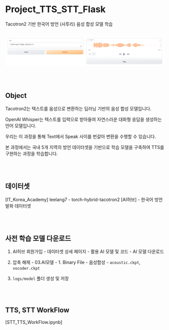# Project_TTS_STT_Flask

Tacotron2 기반 한국어 방언 (사투리) 음성 합성 모델 학습

<br />

<img src="image/flask_TTS_result.png">

<br />

<br /><br /> 

## Object

Tacotron2는 텍스트를 음성으로 변환하는 딥러닝 기반의 음성 합성 모델입니다.

OpenAI Whisper는 텍스트를 입력으로 받아들여 자연스러운 대화형 응답을 생성하는 언어 모델입니다.

우리는 이 과정을 통해 Text에서 Speak 사이를 번갈아 변환을 수행할 수 있습니다.

본 과정에서는 국내 5개 지역의 방언 데이터셋을 기반으로 학습 모델을 구축하여 TTS를 구현하는 과정을 학습합니다.

<br /><br /> 

## 데이터셋

[IT_Korea_Academy] leelang7 - torch-hybrid-tacotron2
[AI허브] - 한국어 방언 발화 데이터셋

<br /><br /> 

## 사전 학습 모델 다운로드 

1. AI허브 회원가입 - 데이터셋 상세 페이지 - 활용 AI 모델 및 코드 - AI 모델 다운로드

2. 압축 해제 - 03.AI모델 - 1. Binary File - 음성합성 - `acoustic.ckpt`, `vocoder.ckpt`

3. `logs/model` 폴더 생성 및 저장

<br /><br /> 

## TTS, STT WorkFlow

[STT_TTS_WorkFlow.ipynb]

    
